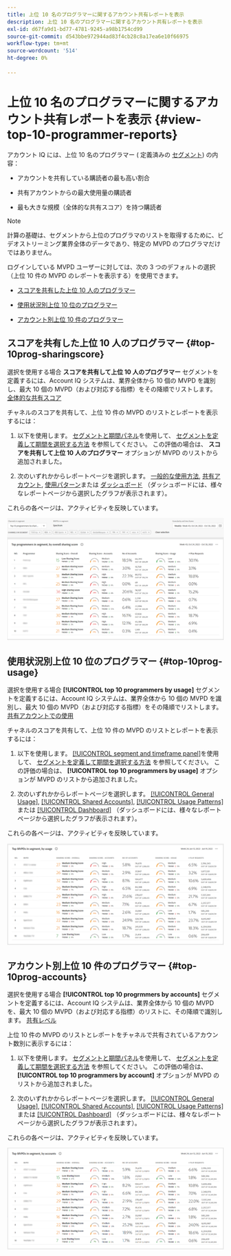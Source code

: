 ```yaml
---
title: 上位 10 名のプログラマーに関するアカウント共有レポートを表示
description: 上位 10 名のプログラマーに関するアカウント共有レポートを表示
exl-id: d67fa9d1-bd77-4781-9245-a98b1754cd99
source-git-commit: d543bbe972944ad83f4cb28c8a17ea6e10f66975
workflow-type: tm+mt
source-wordcount: '514'
ht-degree: 0%

---
```


# 上位 10 名のプログラマーに関するアカウント共有レポートを表示 {#view-top-10-programmer-reports}

アカウント IQ には、上位 10 名のプログラマー ( 定義済みの [セグメント](/help/accountiq/product-concepts.md#segmet-def)) の内容：

* アカウントを共有している購読者の最も高い割合

* 共有アカウントからの最大使用量の購読者

* 最も大きな規模（全体的な共有スコア）を持つ購読者

>[!NOTE]
>
>計算の基礎は、セグメントから上位のプログラマのリストを取得するために、ビデオストリーミング業界全体のデータであり、特定の MVPD のプログラマだけではありません。

<!--
>[!NOTE]
>
>Only the MVPDs that have a minimum of 50,000 active subscriber accounts are considered to obtain these reports.
-->

ログインしている MVPD ユーザーに対しては、次の 3 つのデフォルトの選択（上位 10 件の MVPD のレポートを表示する）を使用できます。

* [スコアを共有した上位 10 人のプログラマー](#top-10prog-sharingscore)

* [使用状況別上位 10 位のプログラマー](#top-10prog-usage)

* [アカウント別上位 10 件のプログラマー](#top-10prog-accounts)

## スコアを共有した上位 10 人のプログラマー {#top-10prog-sharingscore}

選択を使用する場合 **スコアを共有して上位 10 人のプログラマー** セグメントを定義するには、Account IQ システムは、業界全体から 10 個の MVPD を識別し、最大 10 個の MVPD（および対応する指標）をその降順でリストします。 [全体的な共有スコア](/help/accountiq/product-concepts.md#overall-sharing-score)

チャネルのスコアを共有して、上位 10 件の MVPD のリストとレポートを表示するには：

1. 以下を使用します。 [セグメントと期間パネル](/help/accountiq/segments-timeframe.md)を使用して、 [セグメントを定義して期間を選択する方法](/help/accountiq/howto-select-segment-timeframe.md) を参照してください。 この評価の場合は、 **スコアを共有して上位 10 人のプログラマー** オプションが MVPD のリストから追加されました。

1. 次のいずれかからレポートページを選択します。 [一般的な使用方法](/help/accountiq/general-usage-reports.md), [共有アカウント](/help/accountiq/shared-acc-reports.md), [使用パターン](/help/accountiq/usage-patterns.md)または [ダッシュボード](/help/accountiq/dashboard.md) （ダッシュボードには、様々なレポートページから選択したグラフが表示されます）。

これらの各ページは、アクティビティを反映しています。

![](assets/top-ten-prog-overallscore.png)

## 使用状況別上位 10 位のプログラマー {#top-10prog-usage}

選択を使用する場合 **[!UICONTROL top 10 programmers by usage]** セグメントを定義するには、Account IQ システムは、業界全体から 10 個の MVPD を識別し、最大 10 個の MVPD（および対応する指標）をその降順でリストします。 [共有アカウントでの使用](/help/accountiq/product-concepts.md)

チャネルのスコアを共有して、上位 10 件の MVPD のリストとレポートを表示するには：

1. 以下を使用します。 [[!UICONTROL segment and timeframe panel]](/help/accountiq/segments-timeframe.md)を使用して、 [セグメントを定義して期間を選択する方法](/help/accountiq/howto-select-segment-timeframe.md) を参照してください。 この評価の場合は、 **[!UICONTROL top 10 programmers by usage]** オプションが MVPD のリストから追加されました。

1. 次のいずれかからレポートページを選択します。 [[!UICONTROL General Usage]](/help/accountiq/general-usage-reports.md), [[!UICONTROL Shared Accounts]](/help/accountiq/shared-acc-reports.md), [[!UICONTROL Usage Patterns]](/help/accountiq/usage-patterns.md)または [[!UICONTROL Dashboard]](/help/accountiq/dashboard.md) （ダッシュボードには、様々なレポートページから選択したグラフが表示されます）。

これらの各ページは、アクティビティを反映しています。

![](assets/top-ten-mvpds-usage.png)

## アカウント別上位 10 件のプログラマー {#top-10prog-accounts}

選択を使用する場合 **[!UICONTROL top 10 progrmmers by accounts]** セグメントを定義するには、Account IQ システムは、業界全体から 10 個の MVPD を、最大 10 個の MVPD（および対応する指標）のリストに、その降順で識別します。 [共有レベル](/help/accountiq/product-concepts.md)

上位 10 件の MVPD のリストとレポートをチャネルで共有されているアカウント数別に表示するには：

1. 以下を使用します。 [セグメントと期間パネル](/help/accountiq/segments-timeframe.md)を使用して、 [セグメントを定義して期間を選択する方法](/help/accountiq/howto-select-segment-timeframe.md) を参照してください。 この評価の場合は、 **[!UICONTROL top 10 programmers by account]** オプションが MVPD のリストから追加されました。

1. 次のいずれかからレポートページを選択します。 [[!UICONTROL General Usage]](/help/accountiq/general-usage-reports.md), [[!UICONTROL Shared Accounts]](/help/accountiq/shared-acc-reports.md), [[!UICONTROL Usage Patterns]](/help/accountiq/usage-patterns.md)または [[!UICONTROL Dashboard]](/help/accountiq/dashboard.md) （ダッシュボードには、様々なレポートページから選択したグラフが表示されます）。

これらの各ページは、アクティビティを反映しています。

![](assets/top-ten-mvpds-accounts.png)
